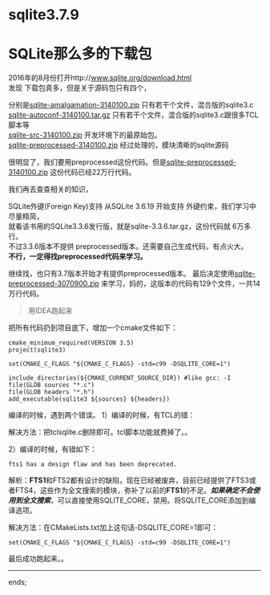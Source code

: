 # sqlite3.7.9
# SQLite那么多的下载包

2016年的8月份打开http://www.sqlite.org/download.html  
发现 下载包真多，但是关于源码包只有四个，  

分别是[sqlite-amalgamation-3140100.zip](http://www.sqlite.org/2016/sqlite-amalgamation-3140100.zip) 只有若干个文件，混合版的sqlite3.c  
[sqlite-autoconf-3140100.tar.gz](http://www.sqlite.org/2016/sqlite-autoconf-3140100.tar.gz)       只有若干个文件，混合版的sqlite3.c跟很多TCL脚本等  
[sqlite-src-3140100.zip](http://www.sqlite.org/2016/sqlite-src-3140100.zip)                           开发环境下的最原始包。  
[sqlite-preprocessed-3140100.zip](http://www.sqlite.org/2016/sqlite-preprocessed-3140100.zip)    经过处理的，模块清晰的sqlite源码  

很明显了，我们要用preprocessed这份代码。但是[sqlite-preprocessed-3140100.zip](http://www.sqlite.org/2016/sqlite-preprocessed-3140100.zip)  这份代码已经22万行代码。  

我们再去查查相关的知识，  

SQLite外键(Foreign Key)支持 从SQLite 3.6.19 开始支持 外键约束，我们学习中尽量精简，  
就看<inside sqlite>该书用的SQLite3.3.6发行版，就是sqlite-3.3.6.tar.gz，这份代码就 6万多行。  
不过3.3.6版本不提供 preprocessed版本。还需要自己生成代码，有点火大。  
**不行，一定得找preprocessed代码来学习。**

继续找，也只有3.7版本开始才有提供preprocessed版本。
最后决定使用[sqlite-preprocessed-3070900.zip](http://sqlite.org/sqlite-preprocessed-3070900.zip) 来学习，妈的，这版本的代码有129个文件，一共14万行代码。  
 


> 用IDEA跑起来

 把所有代码扔到项目底下，增加一个cmake文件如下：

```
cmake_minimum_required(VERSION 3.5)
project(sqlite3)

set(CMAKE_C_FLAGS "${CMAKE_C_FLAGS} -std=c99 -DSQLITE_CORE=1")

include_directories(${CMAKE_CURRENT_SOURCE_DIR}) #like gcc: -I
file(GLOB sources "*.c")
file(GLOB headers "*.h")
add_executable(sqlite3 ${sources} ${headers})
```

编译的时候，遇到两个错误。
1）编译的时候，有TCL的错：  
 
解决方法：把tclsqlite.c删除即可。tcl脚本功能就费掉了。。


2）编译的时候，有错如下：  

```
fts1 has a design flaw and has been deprecated.
```

解析：**FTS1**和FTS2都有设计的缺陷，现在已经被废弃，目前已经提供了FTS3或者FTS4，这些作为全文搜索的模块，弥补了以前的**FTS1**的不足。***_如果确定不会使用到全文搜索_***，可以直接使用SQLITE_CORE，禁用。将SQLITE_CORE添加到编译选项。

解决方法：在CMakeLists.txt加上这句话-DSQLITE_CORE=1即可：

```
set(CMAKE_C_FLAGS "${CMAKE_C_FLAGS} -std=c99 -DSQLITE_CORE=1")
```


最后成功跑起来。。
 

* * *
ends;

